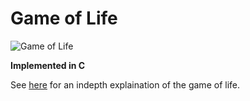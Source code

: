 # Game of Life
![Game of Life](http://imgs.xkcd.com/comics/strip_games.png)

**Implemented in C**

See [here](http://mathworld.wolfram.com/GameofLife.html) for an indepth explaination of the game of life.
